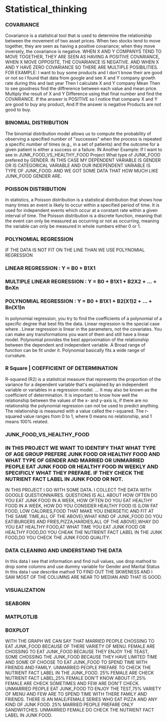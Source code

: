 # Statistical_thinking
### COVARIANCE ###
Covariance is a statistical tool that is used to determine the relationship between the movement of two asset prices.
When two stocks tend to move together, they are seen as having a positive covariance; when they move inversely, the covariance is negative.
WHEN X AND Y COMPANYS TEND TO MOVE TOGETHER, THEY ARE SEEN AS HAVING A POSITIVE COVARIANCE, WHEN X MOVE OPPOSITE, THE COVARIANCE IS NEGATIVE.
AND WHEN X AND Y HAVE ZERO COVARIANCE SO THERE ARE MULTIPLE POSIBILITIES.
FOR EXAMPLE: I want to buy some products and I don't know their are good or not so I found that data from google and see X and Y company growth rate during this and last year
Then I calculate X and Y company Mean
Then to see goodness find the diffrerence between each value and mean price.
Multiply the result of X and Y Difference
using that final number and find the COVARIANCE.
If the answer is POSITIVE so I notice that company X and Y are good to buy any product, And If the answer is negative Products are not good to buy.
### BINOMIAL DISTRIBUTION ##########
The binomial distribution model allows us to compute the probability of observing a specified number of "successes" when the process is repeated a specific number of times (e.g., in a set of patients) and the outcome for a given patient is either a success or a failure.
IN Another Example: If I want to see in JUNK_FOOD_VS_HEALTHY_FOOD Project What type of JUNK_FOOD prefered by GENDER. IN THIS CASE MY DEPENDENT VARIABLE IS GENDER OR IS CATEGORICAL
VARIABLE AND OUR INDEPENDENT VARIABLE IS TYPE OF JUNK_FOOD. AND WE GOT SOME DATA THAT HOW MUCH LIKE JUNK_FOOD GENDER ARE.

###  POISSON DISTRIBUTION  ####

In statistics, a Poisson distribution is a statistical distribution that shows how many times an event is likely to occur within a specified period of time. It is used for independent events which occur at a constant rate within a given interval of time.
The Poisson distribution is a discrete function, meaning that the event can only be measured as occurring or not as occurring, meaning the variable can only be measured in whole numbers either 0 or 1.
### POLYNOMIAL REGRESSION ###
IF THE DATA IS NOT FIT ON THE LINE THAN WE USE POLYNOMIAL REGRESSION
### LINEAR REGRESSION : Y = B0 + B1X1
### MULTIPLE LINEAR REGRESSION : Y = B0 + B1X1 + B2X2 + ... + BnXn
### POLYNOMIAL REGRESSION : Y = B0 + B1X1 + B2(X1)2 + ... + Bn(X1)n
In polynomial regression, you try to find the coefficients of a polynomial of a specific degree that best fits the data. Linear regression is the special case where . Linear regression is linear in the parameters, not the covariates. You can make any transformations you want of them and still have a linear model.
Polynomial provides the best approximation of the relationship between the dependent and independent variable.
A Broad range of function can be fit under it.
Polynomial basically fits a wide range of curvature.
### R Square | COEFFICIENT OF DETERMINATION  ####
R-squared (R2) is a statistical measure that represents the proportion of the variance for a dependent variable that's explained by an independent variable or variables in a regression model. ... It may also be known as the coefficient of determination.
It is important to know how well the relationship between the values of the x- and y-axis is, if there are no relationship the polynomial regression can not be used to predict anything. The relationship is measured with a value called the r-squared. The r-squared value ranges from 0 to 1, where 0 means no relationship, and 1 means 100% related.

### JUNK_FOOD_VS_HEALTHY_FOOD #######################
### IN THIS PROJECT WE WANT TO IDENTIFY THAT WHAT TYPE OF AGE GROUP PREFERE JUNK FOOD OR HEALTHY FOOD AND WHAT TYPE OF GENDER AND MARRIED OR UNMARRIED PEOPLE EAT JUNK FOOD OR HEALTHY FOOD IN WEEKLY AND SPECIFICLY WHAT THEY PREFARE. IF THEY CHECK THE NUTRIENT FACT LABEL IN JUNK FOOD OR NOT.
IN THIS PROJECT I GO WITH SOME DATA. I COLLECT THE DATA WITH GOOGLE QUESTIONNAIRES. QUESTIONS IS ALL ABOUT HOW OFTEN DO YOU EAT JUNK FOOD IN A WEEK, HOW OFTEN DO YOU EAT HEALTHY 
FOOD IN A WEEK, HOW DO YOU CONSIDER HEALTHY FOOD IS (LOW FAT FOOD, LOW CALORIES,FOOD THAT MAKE YOU ENERGETIC AND FIT AT THE SAME TIME,ALL OF THE ABOVE),WHAT KIND OF JUNK_FOOD DO YOU EAT(BURGERS AND FRIES,PIZZA,HARDIES,ALL OF THE ABOVE),WHAY DO YOU EAT HEALTHY FOOD,AT WHAT TIME YOU EAT JUNK FOOD OR HEALTHY FOOD,DO YOU CHEAK THE NUTRIENT FACT LABEL IN THE 
JUNK FOOD,DO YOU CHECK THE JUNK FOOD QUALITY.
### DATA CLEANING AND UNDERSTAND THE DATA
In this data I see that information and find null values, use drop mathod to drop some columns and use dummy variable for Gender and Marital Status
In this data I use describe mathod TO FIND OUT THE SKWENESS AND I SAW MOST OF THE COLUMNS ARE NEAR TO MEDIAN AND THAT IS GOOD.
### VISUALIZATION
### SEABORN
### MATPLOTLIB
### BOXPLOT
WITH THE GRAPH WE CAN SAY THAT MARRIED PEOPLE CHOSSING TO EAT JUNK_FOOD BECAUSE OF THERE VARIETY OF MENU.
FEMALE ARE CHOSSING TO EAT JUNK_FOOD BECAUSE THEY ENJOY THE TEAST, SOME CHOSSING THE JUNK_FOOD BECAUSE THEY HAVE LIMITED TIME AND SOME OF CHOOSE TO EAT JUNK_FOOD TO SPEND TIME WITH FRIENDS AND FAMILY.
UNMARRIED PEOPLE PREFARE TO CHECK THE NUTRIENT FACT LABEL IN THE JUNK_FOOD.
25% FEMALE ARE CHECK NUTRIENT FACT LABEL,25% FEMALE DON'T KNOW ABOUT IT,25% FEMALE ARE CHECK SOMETIMES AND FEW ARE DON'T CHECK.
UNMARRIED PEOPLE EAT JUNK_FOOD TO ENJOY THE TEST,75% VARIETY OF MENU AND FEW ARE TO SPEND TIME WITH THERE FAMILY AND FRIENDS.
THERE IS AN MALE/FEMALE SERIES WHO EAT PIZZA AND ANY KIND OF JUNK FOOD.
25% MARRIED PEOPLE PREFARE ONLY SANDWITCHES.
UNMARRIED FEMALE DO CHECK THE NUTRIENT FACT LABEL IN JUNK FOOD.
